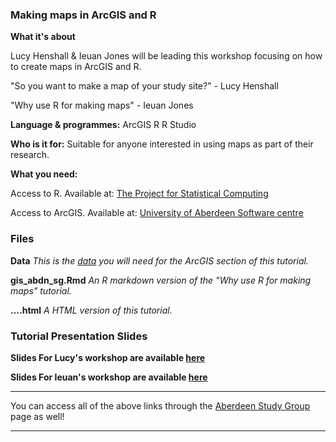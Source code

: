 ### Making maps in ArcGIS and R ###

**What it's about**

Lucy Henshall & Ieuan Jones will be leading this workshop focusing on how to create maps in ArcGIS and R.

"So you want to make a map of your study site?" - Lucy Henshall

"Why use R for making maps" - Ieuan Jones

**Language & programmes:**
ArcGIS 
R 
R Studio

**Who is it for:**
Suitable for anyone interested in using maps as part of their research.

**What you need:** 

Access to R. Available at: [The  Project for Statistical Computing](https://www.r-project.org/)

Access to ArcGIS. Available at: [University of Aberdeen Software centre](https://www.abdn.ac.uk/it/student/pcs/sds.php)


### Files


**Data** *This is the [data](https://drive.google.com/drive/folders/1pr2hZkJIjKTlzaap9uq0lw3dKH41VK8L?usp=sharing) you will need for the ArcGIS section of this tutorial.* 

**gis_abdn_sg.Rmd** *An R markdown version of the "Why use R for making maps" tutorial.*

**....html** *A HTML version of this tutorial.*

### Tutorial Presentation Slides

**Slides For Lucy's workshop are available [here](....)**

**Slides For Ieuan's workshop are available [here](https://drive.google.com/file/d/1K2UMDmAEGzsJ5zAe4BhhtcFnj-uVbGSy/view?usp=sharing)**

---

You can access all of the above links through the [Aberdeen Study Group](https://aberdeenstudygroup.github.io/studyGroup/lessons/) page  as well!

---
